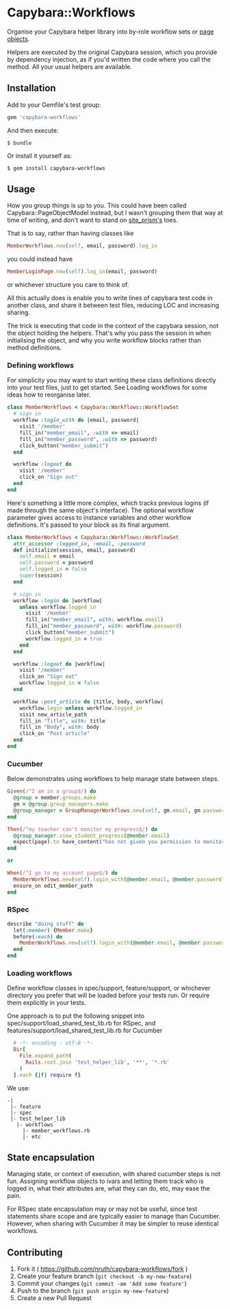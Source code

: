 # Capybara::Workflows

Organise your Capybara helper library into by-role workflow sets or [page objects](https://code.google.com/p/selenium/wiki/PageObjects).

Helpers are executed by the original Capybara session, which you provide by dependency injection, as if you'd written the code where you call the method. All your usual helpers are available.

## Installation

Add to your Gemfile's test group:

```ruby
gem 'capybara-workflows'
```

And then execute:

    $ bundle

Or install it yourself as:

    $ gem install capybara-workflows

## Usage

How you group things is up to you. This could have been called Capybara::PageObjectModel instead, but I wasn't grouping them that way at time of writing, and don't want to stand on [site_prism's](https://github.com/natritmeyer/site_prism) toes.

That is to say, rather than having classes like

```ruby
MemberWorkflows.new(self, email, password).log_in
```

you could instead have

```ruby
MemberLoginPage.new(self).log_in(email, password)
```

or whichever structure you care to think of.

All this actually does is enable you to write lines of capybara test code in another class, and share it between test files, reducing LOC and increasing sharing.

The trick is executing that code in the context of the capybara session, not the object holding the helpers. That's why you pass the session in when initialising the object, and why you write workflow blocks rather than method definitions.


### Defining workflows

For simplicity you may want to start writing these class definitions directly into your test files, just to get started. See Loading workflows for some ideas how to reorganise later.

```ruby
class MemberWorkflows < Capybara::Workflows::WorkflowSet
  # sign in
  workflow :login_with do |email, password|
    visit '/member'
    fill_in("member_email", :with => email)  
    fill_in("member_password", :with => password)
    click_button("member_submit")
  end

  workflow :logout do
    visit '/member'
    click_on "Sign out"
  end
end
```

Here's something a little more complex, which tracks previous logins (if made through the same object's interface). The optional workflow parameter gives access to instance variables and other workflow definitions. It's passed to your block as its final argument.

```ruby
class MemberWorkflows < Capybara::Workflows::WorkflowSet
  attr_accessor :logged_in, :email, :password
  def initialize(session, email, password)
    self.email = email
    self.password = password
    self.logged_in = false
    super(session)
  end

  # sign in
  workflow :login do |workflow|
    unless workflow.logged_in
      visit '/member'
      fill_in("member_email", with: workflow.email)
      fill_in("member_password", with: workflow.password)
      click_button("member_submit")
      workflow.logged_in = true
    end
  end

  workflow :logout do |workflow|
    visit '/member'
    click_on "Sign out"
    workflow.logged_in = false
  end

  workflow :post_article do |title, body, workflow|
    workflow.login unless workflow.logged_in
    visit new_article_path
    fill_in "Title", with: title
    fill_in "Body", with: body
    click_on "Post article"
  end
end
```



### Cucumber

Below demonstrates using workflows to help manage state between steps.

```ruby
Given(/^I am in a group$/) do
  @group = member.groups.make
  gm = @group.group_managers.make
  @group_manager = GroupManagerWorkflows.new(self, gm.email, gm.password)
end

Then(/^my teacher can't monitor my progress$/) do
  @group_manager.view_student_progress(@member.email)
  expect(page).to have_content("has not given you permission to monitor their progress. Please ask them to add you to their supervisor list in their account settings page.")
end

or

When(/^I go to my account page$/) do
  MemberWorkflows.new(self).login_with(@member.email, @member.password)
  ensure_on edit_member_path
end
```

### RSpec

```ruby
describe "doing stuff" do
  let(:member) {Member.make}
  before(:each) do
    MemberWorkflows.new(self).login_with(@member.email, @member.password)
  end
end
```

### Loading workflows

Define workflow classes in spec/support, feature/support, or whichever directory you prefer that will be loaded before your tests run. Or require them explicitly in your tests.

One approach is to put the following snippet into spec/support/load_shared_test_lib.rb for RSpec, and features/support/load_shared_test_lib.rb for Cucumber

```ruby
  # -*- encoding : utf-8 -*-
  Dir[
    File.expand_path(
      Rails.root.join 'test_helper_lib', '**', '*.rb'
    )
  ].each {|f| require f}
```

We use:

```
-|
 |- feature
 |- spec
 |- test_helper_lib
   |- workflows
     |- member_workflows.rb
     |- etc
```

## State encapsulation

Managing state, or context of execution, with shared cucumber steps is not fun. Assigning workflow objects to ivars and letting them track who is logged in, what their attributes are, what they can do, etc, may ease the pain.

For RSpec state encapsulation may or may not be useful, since test statements share scope and are typically easier to manage than Cucumber. However, when sharing with Cucumber it may be simpler to reuse identical workflows.

## Contributing

1. Fork it ( https://github.com/nruth/capybara-workflows/fork )
2. Create your feature branch (`git checkout -b my-new-feature`)
3. Commit your changes (`git commit -am 'Add some feature'`)
4. Push to the branch (`git push origin my-new-feature`)
5. Create a new Pull Request

